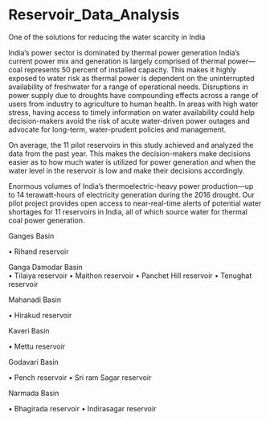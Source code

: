# Reservoir_Data_Analysis
One of the solutions for reducing the water scarcity in India

India’s power sector is dominated by thermal power generation India’s current power mix and generation is largely comprised of thermal power—coal represents 50 percent of installed capacity. This makes it highly exposed to water risk as thermal power is dependent on the uninterrupted availability of freshwater for a range of operational needs. Disruptions in power supply due to droughts have compounding effects across a range of users from industry to agriculture to human health. In areas with high water stress, having access to timely information on water availability could help decision-makers avoid the risk of acute water-driven power outages and advocate for long-term, water-prudent policies and management. 

On average, the 11 pilot reservoirs in this study achieved and analyzed the data from the past year. This makes the decision-makers  make decisions easier as to how much water is utilized for power generation and when the water level in the reservoir  is low and make their decisions accordingly. 

Enormous volumes of India’s thermoelectric-heavy power production—up to 14 terawatt-hours of electricity generation during the 2016 drought.
Our pilot project provides open access to near-real-time alerts of potential water shortages for 11 reservoirs in India, all of which source water for thermal coal power generation. 


Ganges Basin

•	Rihand reservoir

Ganga Damodar Basin  
•	Tilaiya reservoir
•	Maithon reservoir
•	Panchet Hill reservoir
•	Tenughat reservoir

Mahanadi Basin

•	Hirakud reservoir

Kaveri Basin

•	Mettu reservoir

Godavari Basin

•	Pench reservoir
•	Sri ram Sagar  reservoir

Narmada Basin

•	Bhagirada  reservoir
•	Indirasagar reservoir
